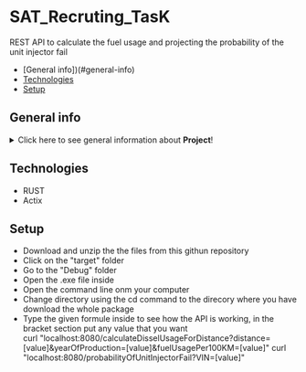 # SAT_Recruting_TasK
REST API to calculate the fuel usage and projecting the probability of the unit injector fail

* [General info])(#general-info)
* [Technologies](#technologies)
* [Setup](#setup)


## General info
<details>
<summary>Click here to see general information about <b>Project</b>!</summary>
REST API to calculate the fuel usage and projecting the probability of the unit injector fail
</details>

## Technologies
<ul>
<li>RUST</li>
<li>Actix</li>
</ul>

## Setup
<ul>
<li>Download and unzip the the files from this githun repository</li>
<li>Click on the "target" folder </li>
<li>Go to the "Debug" folder</li>
<li>Open the .exe file inside</li>
<li>Open the command line onm your computer</li>
<li>Change directory using the cd command to the direcory where you have download the whole package</li>
<li>Type the given formule inside to see how the API is working, in the bracket section put any value that you want</li>
  curl "localhost:8080/calculateDisselUsageForDistance?distance=[value]&yearOfProduction=[value]&fuelUsagePer100KM=[value]"
  curl "localhost:8080/probabilityOfUnitInjectorFail?VIN=[value]"
</ul>
